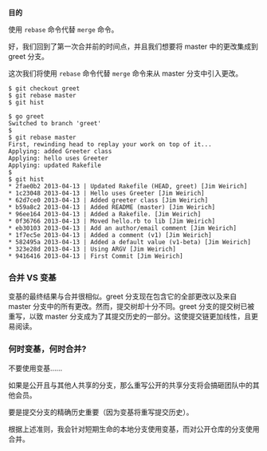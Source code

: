 **目的**

使用 `rebase` 命令代替 `merge` 命令。

好，我们回到了第一次合并前的时间点，并且我们想要将 master 中的更改集成到 greet 分支。

这次我们将使用 `rebase` 命令代替 `merge` 命令来从 master 分支中引入更改。

```
$ git checkout greet
$ git rebase master
$ git hist
```

```
$ go greet
Switched to branch 'greet'
$
$ git rebase master
First, rewinding head to replay your work on top of it...
Applying: added Greeter class
Applying: hello uses Greeter
Applying: updated Rakefile
$
$ git hist
* 2fae0b2 2013-04-13 | Updated Rakefile (HEAD, greet) [Jim Weirich]
* 1c23048 2013-04-13 | Hello uses Greeter [Jim Weirich]
* 62d7ce0 2013-04-13 | Added greeter class [Jim Weirich]
* b59a8c2 2013-04-13 | Added README (master) [Jim Weirich]
* 96ee164 2013-04-13 | Added a Rakefile. [Jim Weirich]
* 0f36766 2013-04-13 | Moved hello.rb to lib [Jim Weirich]
* eb30103 2013-04-13 | Add an author/email comment [Jim Weirich]
* 1f7ec5e 2013-04-13 | Added a comment (v1) [Jim Weirich]
* 582495a 2013-04-13 | Added a default value (v1-beta) [Jim Weirich]
* 323e28d 2013-04-13 | Using ARGV [Jim Weirich]
* 9416416 2013-04-13 | First Commit [Jim Weirich]
```

### 合并 VS 变基

变基的最终结果与合并很相似。greet 分支现在包含它的全部更改以及来自 master 分支中的所有更改。然而，提交树却十分不同。greet 分支的提交树已被重写，以致 master 分支成为了其提交历史的一部分。这使提交链更加线性，且更易阅读。

### 何时变基，何时合并?

不要使用变基……

如果是公开且与其他人共享的分支，那么重写公开的共享分支将会搞砸团队中的其他会员。

要是提交分支的精确历史重要（因为变基将重写提交历史）。

根据上述准则，我会针对短期生命的本地分支使用变基，而对公开仓库的分支使用合并。